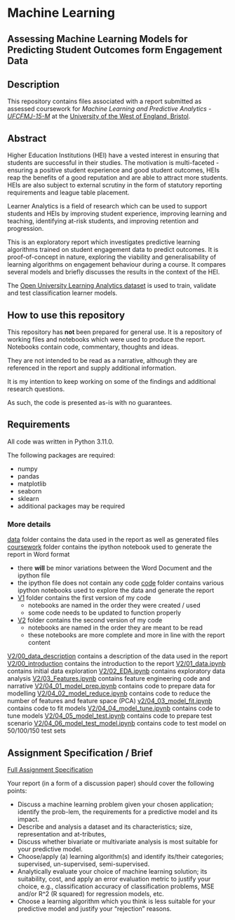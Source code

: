# Machine Learning

## Assessing Machine Learning Models for Predicting Student Outcomes form Engagement Data

## Description

This repository contains files associated with a report submitted as assessed coursework for *Machine Learning and Predictive Analytics - [UFCFMJ-15-M](https://www.cems.uwe.ac.uk/~h-ihshaish/ml/assignment/)* at the [University of the West of England, Bristol](https://www.uwe.ac.uk/).  

## Abstract

Higher Education Institutions (HEI) have a vested interest in ensuring that students are successful in their studies.  The motivation is multi-faceted - ensuring a positive student experience and good student outcomes, HEIs reap the benefits of a good reputation and are able to attract more students.  HEIs are also subject to external scrutiny in the form of statutory reporting requirements and league table placement.  

Learner Analytics is a field of research which can be used to support students and HEIs by improving student experience, improving learning and teaching, identifying at-risk students, and improving retention and progression.

This is an exploratory report which investigates predictive learning algorithms trained on student engagement data to predict outcomes.  It is proof-of-concept in nature, exploring the viability and generalisability of learning algorithms on engagement behaviour during a course.  It compares several models and briefly discusses the results in the context of the HEI.

The [Open University Learning Analytics dataset](https://analyse.kmi.open.ac.uk/open_dataset) is used to train, validate and test classification learner models.

## How to use this repository

This repository has **not** been prepared for general use.  It is a repository of working files and notebooks which were used to produce the report.  Notebooks contain code, commentary, thoughts and ideas.  

They are not intended to be read as a narrative, although they are referenced in the report and supply additional information.

It is my intention to keep working on some of the findings and additional research questions.

As such, the code is presented as-is with no guarantees.

## Requirements

All code was written in Python 3.11.0.

The following packages are required:

* numpy
* pandas
* matplotlib
* seaborn
* sklearn
* additional packages may be required

### More details

[data](/data/) folder contains the data used in the report as well as generated files
[coursework](/coursework/) folder contains the ipython notebook used to generate the report in Word format

* there **will** be minor variations between the Word Document and the ipython file
* the ipython file does not contain any code
[code](/code/) folder contains various ipython notebooks used to explore the data and generate the report
* [V1](/code/V1/) folder contains the first version of my code
  * notebooks are named in the order they were created / used
  * some code needs to be updated to function properly
* [V2](/code/V2/) folder contains the second version of my code
  * notebooks are named in the order they are meant to be read
  * these notebooks are more complete and more in line with the report content

[V2/00_data_description](/code/V2/00_data_description.ipynb) contains a description of the data used in the report
[V2/00_introduction](/code/V2/00_introduction.ipynb) contains the introduction to the report
[V2/01_data.ipynb](/code/V2/01_data.ipynb) contains initial data exploration
[V2/02_EDA.ipynb](/code/V2/02_EDA.ipynb) contains exploratory data analysis
[V2/03_Features.ipynb](/code/V2/03_Features.ipynb) contains feature engineering code and narrative
[V2/04_01_model_prep.ipynb](/code/V2/04_01_model_prep.ipynb) contains code to prepare data for modelling
[V2/04_02_model_reduce.ipynb](/code/V2/04_02_model_reduce.ipynb) contains code to reduce the number of features and feature space (PCA)
[v2/04_03_model_fit.ipynb](/code/V2/04_03_model_fit.ipynb) contains code to fit models
[V2/04_04_model_tune.ipynb](/code/V2/04_04_model_tune.ipynb) contains code to tune models
[V2/04_05_model_test.ipynb](/code/V2/04_05_model_test.ipynb) contains code to prepare test scenario
[V2/04_06_model_test_model.ipynb](/code/V2/04_06_model_test_model.ipynb) contains code to test model on 50/100/150 test sets


## Assignment Specification / Brief

[Full Assignment Specification](https://www.cems.uwe.ac.uk/~h-ihshaish/ml/assignment/)

Your report (in a form of a discussion paper) should cover the following points:

* Discuss a machine learning problem given your chosen application; identify the prob-lem, the requirements for a predictive model and its impact.
* Describe and analysis a dataset and its characteristics; size, representation and at-tributes,
* Discuss whether bivariate or multivariate analysis is most suitable for your predictive model.
* Choose/apply (a) learning algorithm(s) and identify its/their categories; supervised, un-supervised, semi-supervised.  
* Analytically evaluate your choice of machine learning solution; its suitability, cost, and apply an error evaluation metric to justify your choice, e.g., classification accuracy of classification problems, MSE and/or R^2 (R squared) for regression models, etc.  
* Choose a learning algorithm which you think is less suitable for your predictive model and justify your “rejection” reasons.

